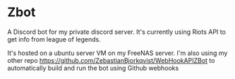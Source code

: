 # Zbot
A Discord bot for my private discord server.
It's currently using Riots API to get info from league of legends.

It's hosted on a ubuntu server VM on my FreeNAS server.
I'm also using my other repo https://github.com/ZebastianBjorkqvist/WebHookAPIZBot to automatically build and run the bot using Github webhooks
